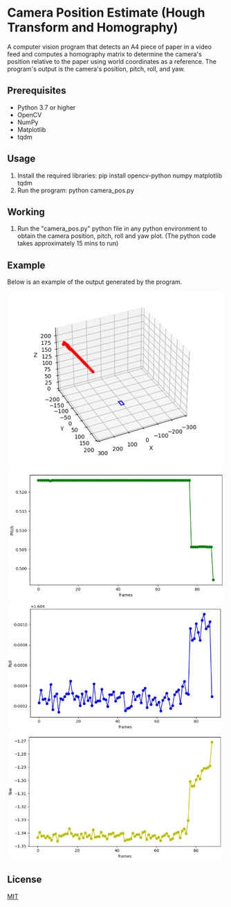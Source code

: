 # Camera Position Estimate (Hough Transform and Homography)
A computer vision program that detects an A4 piece of paper in a video feed and computes a homography matrix to determine the camera's position relative to the paper using world coordinates as a reference. The program's output is the camera's position, pitch, roll, and yaw.

## Prerequisites
- Python 3.7 or higher
- OpenCV
- NumPy
- Matplotlib
- tqdm

## Usage
1. Install the required libraries: pip install opencv-python numpy matplotlib tqdm
2. Run the program: python camera_pos.py


## Working
1. Run the "camera_pos.py" python file in any python environment to obtain the camera position, pitch, roll and yaw plot. (The python code takes approximately 15 mins to run)


## Example
Below is an example of the output generated by the program.

![alt text](imgs/camera_pos.png)
![alt text](imgs/Camera_pitch.png)
![alt text](imgs/Camera_roll.png)
![alt text](imgs/Camera_yaw.png)

## License

[MIT](https://choosealicense.com/licenses/mit/)
